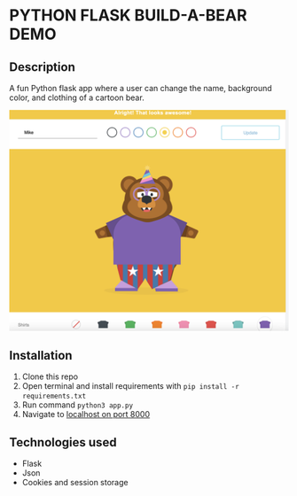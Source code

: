# PYTHON FLASK BUILD-A-BEAR DEMO

## Description

A fun Python flask app where a user can change the name, background color, and clothing of a cartoon bear.

![example build a bear demo](/static/img/example-img.png)

## Installation

1. Clone this repo
2. Open terminal and install requirements with ```pip install -r requirements.txt```
3. Run command ```python3 app.py```
4. Navigate to [localhost on port 8000](http://127.0.0.1:8000/)

## Technologies used

- Flask
- Json
- Cookies and session storage